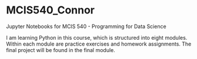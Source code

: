 # MCIS540_Connor
Jupyter Notebooks for MCIS 540 - Programming for Data Science

I am learning Python in this course, which is structured into eight modules. Within each module are practice exercises and homework assignments. The final project will be found in the final module.
